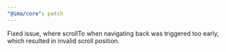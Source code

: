 ```yaml
---
"@ima/core": patch
---
```


Fixed issue, where scrollTo when navigating back was triggered too early, which resulted in invalid scroll position.
